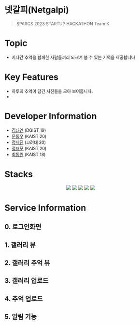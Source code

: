 # 넷갈피(Netgalpi)
> SPARCS 2023 STARTUP HACKATHON Team K

# Topic
* 지나간 추억을 함께한 사람들끼리 되새겨 볼 수 있는 기억을 제공합니다

# Key Features
* 하루의 추억이 담긴 사진들을 모아 보여줍니다.
* 

# Developer Information
* [김태연](https://github.com/tykim5931) (DGIST 19)
* [문동우](https://github.com/snaoyam) (KAIST 20)
* [정세진](https://github.com/asjay18) (고려대 20)
* [정재모](http://github.com/JaemoJeong) (KAIST 20)
* [최동원](http://github.com/chlehdwon) (KAIST 18)

# Stacks
<div align=center> 
<img src="https://img.shields.io/badge/flutter-02569B?style=for-the-badge&logo=flutter&logoColor=white">
<img src="https://img.shields.io/badge/firebase-FFCA28?style=for-the-badge&logo=firebase&logoColor=white">
<img src="https://img.shields.io/badge/github-181717?style=for-the-badge&logo=github&logoColor=white">
<img src="https://img.shields.io/badge/notion-000000?style=for-the-badge&logo=notion&logoColor=white">
<img src="https://img.shields.io/badge/figma-F24E1E?style=for-the-badge&logo=figma&logoColor=white">
</div>

# Service Information
## 0. 로그인화면

## 1. 갤러리 뷰

## 2. 갤러리 추억 뷰

## 3. 갤러리 업로드

## 4. 추억 업로드

## 5. 알림 기능
